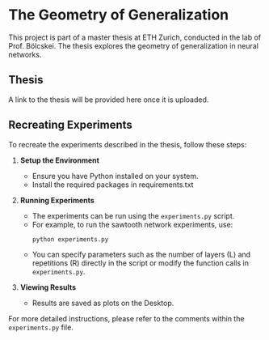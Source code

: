 # The Geometry of Generalization

This project is part of a master thesis at ETH Zurich, conducted in the lab of Prof. Bölcskei. The thesis explores the geometry of generalization in neural networks.

## Thesis

A link to the thesis will be provided here once it is uploaded.

## Recreating Experiments

To recreate the experiments described in the thesis, follow these steps:

1. **Setup the Environment**
   - Ensure you have Python installed on your system.
   - Install the required packages in requirements.txt

2. **Running Experiments**
   - The experiments can be run using the `experiments.py` script.
   - For example, to run the sawtooth network experiments, use:
     ```bash
     python experiments.py
     ```
   - You can specify parameters such as the number of layers (L) and repetitions (R) directly in the script or modify the function calls in `experiments.py`.

3. **Viewing Results**
   - Results are saved as plots on the Desktop.

For more detailed instructions, please refer to the comments within the `experiments.py` file. 